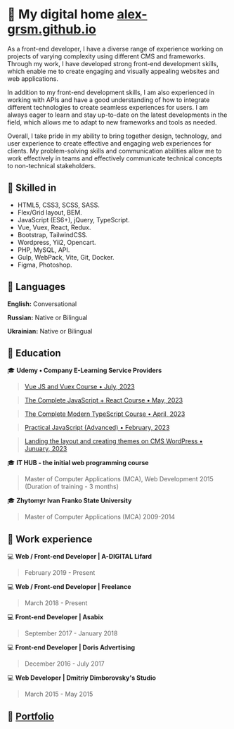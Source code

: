 # 👋 My digital home [alex-grsm.github.io](https://alex-grsm.github.io/)
As a front-end developer, I have a diverse range of experience working on projects of varying complexity using different CMS and frameworks. Through my work, I have developed strong front-end development skills, which enable me to create engaging and visually appealing websites and web applications.

In addition to my front-end development skills, I am also experienced in working with APIs and have a good understanding of how to integrate different technologies to create seamless experiences for users. I am always eager to learn and stay up-to-date on the latest developments in the field, which allows me to adapt to new frameworks and tools as needed.

Overall, I take pride in my ability to bring together design, technology, and user experience to create effective and engaging web experiences for clients. My problem-solving skills and communication abilities allow me to work effectively in teams and effectively communicate technical concepts to non-technical stakeholders.

## :open_file_folder: Skilled in
- HTML5, CSS3, SCSS, SASS.
- Flex/Grid layout, BEM.
- JavaScript (ES6+), jQuery, TypeScript.
- Vue, Vuex, React, Redux.
- Bootstrap, TailwindCSS.
- Wordpress, Yii2, Opencart. 
- PHP, MySQL, API.
- Gulp, WebPack, Vite, Git, Docker.
- Figma, Photoshop.
## :open_file_folder: Languages
__English:__ Conversational

__Russian:__ Native or Bilingual

__Ukrainian:__ Native or Bilingual
## :open_file_folder: Education
:mortar_board: __Udemy • Company E-Learning Service Providers__
>[Vue JS and Vuex Course • July, 2023](https://www.udemy.com/certificate/UC-609c28e5-456b-4494-9202-6b2947707872/)

>[The Complete JavaScript + React Course • May, 2023](https://www.udemy.com/certificate/UC-a8905faf-0a7c-43a0-8f34-268fb13d4ebc/)

>[The Complete Modern TypeScript Course • April, 2023](https://www.udemy.com/certificate/UC-08206ad7-661b-4c83-9600-d6fed20e126d/)

>[Practical JavaScript (Advanced) • February, 2023](https://www.udemy.com/certificate/UC-d42692fa-e525-49de-b4e8-c12cb403d721/)

>[Landing the layout and creating themes on CMS WordPress • Junuary, 2023](https://www.udemy.com/certificate/UC-783e32a2-4593-4fe4-ba8c-40ad159b9ce4/)

:mortar_board: __IT HUB - the initial web programming course__
>Master of Computer Applications (MCA), Web Development
2015 (Duration of training - 3 months)

:mortar_board: __Zhytomyr Ivan Franko State University__
>Master of Computer Applications (MCA)
2009-2014
## :open_file_folder: Work experience
:computer: __Web / Front-end Developer | A-DIGITAL Lifard__
> February 2019 - Present

:computer: __Web / Front-end Developer | Freelance__
> March 2018 - Present

:computer: __Front-end Developer | Asabix__
> September 2017 - January 2018

:computer: __Front-end Developer | Doris Advertising__
> December 2016 - July 2017

:computer: __Web Developer | Dmitriy Dimborovsky's Studio__
> March 2015 - May 2015
## :paperclip: [Portfolio](https://alex-grsm.github.io/)



<!--
**alex-grsm/alex-grsm** is a ✨ _special_ ✨ repository because its `README.md` (this file) appears on your GitHub profile.

Here are some ideas to get you started:

- 🔭 I’m currently working on ...
- 🌱 I’m currently learning ...
- 👯 I’m looking to collaborate on ...
- 🤔 I’m looking for help with ...
- 💬 Ask me about ...
- 📫 How to reach me: ...
- 😄 Pronouns: ...
- ⚡ Fun fact: ...
-->

